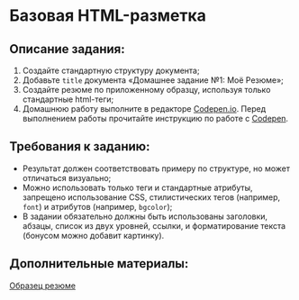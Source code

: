 Базовая HTML-разметка
===

## Описание задания:

1. Создайте стандартную структуру документа;
2. Добавьте `title` документа «Домашнее задание №1: Моё Резюме»;
3. Создайте резюме по приложенному образцу, используя только стандартные html-теги;
4. Домашнюю работу выполните в редакторе [Codepen.io](https://codepen.io/Netology/pen/xPaxgb?editors=1000#0). 
Перед выполнением работы прочитайте инструкцию по работе с [Codepen](https://netology-university.bitbucket.io/guides/wm/codepen-guide/).

## Требования к заданию:
- Результат должен соответствовать примеру по структуре, но может отличаться визуально;
- Можно использовать только теги и стандартные атрибуты, запрещено использование CSS, стилистических тегов (например, `font`) и атрибутов (например, `bgcolor`);
- В задании обязательно должны быть использованы заголовки, абзацы, список из двух уровней, ссылки, и форматирование текста (бонусом можно добавит картинку).

## Дополнительные материалы:

[Образец резюме](resourses/hw1-1.pdf)
